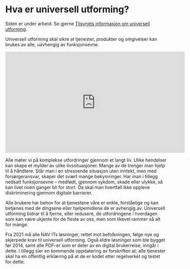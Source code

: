 # Hva er universell utforming?

<alertstripe type="advarsel">Siden er under arbeid. Se gjerne [Tilsynets informasjon om universell utforming](https://uu.difi.no/kva-er-universell-utforming).</alertstripe>

Universell utforming skal sikre at tjenester, produkter og omgivelser kan brukes av alle, uavhengig av funksjonsevne.

<iframe width="560" height="315" src="https://youtu.be/zl53ownJU1c" title="Tilsynets video om Unviersell utforming" frameborder="0" allow="accelerometer; autoplay; encrypted-media; gyroscope; picture-in-picture" allowfullscreen></iframe>



Alle møter vi på komplekse utfordringer gjennom et langt liv. Ulike hendelser kan skape et mylder av ulike livssituasjoner. Mange av de trenger man hjelp til å håndtere. Står man i en stressende situasjon uten inntekt, men med forsørgeransvar, skaper det svært mange bekymringer. Har man i tillegg nedsatt funksjonsevne – medfødt, gjennom sykdom, skade eller ulykke, så kan livet noen ganger bli for stort. Da skal man hvertfall ikke oppleve diskriminering gjennom digitale barrierer.

Alle brukere har behov for at tjenestene våre er enkle, forståelige og kan betjenes med de dingsene eller hjelpemidlene de er avhengig av. Universell utforming bidrar til å fjerne, eller redusere, de utfordringene i hverdagen som kan være ukjente for de fleste av oss, men som likevel rammer så alt for mange.

Fra 2021 må alle NAV ITs løsninger, rettet mot befolkningen, følge nye og skjerpede krav til universell utforming. Også eldre løsninger som ble bygget før 2014, samt alle PDF-er som er deler av en digital brukerreise, inngår i dette. I tillegg sier en kommende oppdatering av forskriften at; alle tjenester skal ha en offentlig erklæring på at de er kodet etter regelverket og testet for dette.
